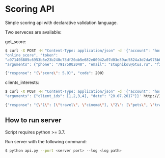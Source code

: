# Scoring API
Simple scoring api with declarative validation language.

Two serveces are avaliable:

get_score:
```bash
$ curl -X POST -H "Content-Type: application/json" -d '{"account": "horns&hoofs", "login": "ivan", "method":
"online_score", "token":
"a971403885c6953b5e23b240c73df20ab5e682e00942a07d03e39ac5824a3d2da975b0e5d50b957ea464e8c25ced6b7fe2b2055f9de78002007280cafc377dfd",
"arguments": {"phone": "79175002040", "email": "stupnikov@otus.ru", "first_name": "Стансилав", "last_name": "Ступников", "birthday": "01.01.1999", "gender": 1}}' http://127.0.0.1:8080/method/

{"response": "{\"score\": 5.0}", "code": 200}
```

clients_interests:
```bash
$ curl -X POST -H "Content-Type: application/json" -d '{"account": "horns&hoofs", "login": "ivan", "method": "clients_interests", "token": "a971403885c6953b5e23b240c73df20ab5e682e00942a07d03e39ac5824a3d2da975b0e5d50b957ea464e8c25ced6b7fe2b2055f9de78002007280cafc377dfd", 
"arguments": {"client_ids": [1,2,3,4], "date": "20.07.2017"}}' http://127.0.0.1:8080/method/

{"response": "{\"1\": [\"travel\", \"cinema\"], \"2\": [\"pets\", \"travel\"], \"3\": [\"hi-tech\", \"sport\"], \"4\": [\"cars\", \"geek\"]}", "code": 200}
```

## How to run server

Script requires python >= 3.7.

Run server with the following command:

```bash
$ python api.py --port <server port> --log <log path>
```

